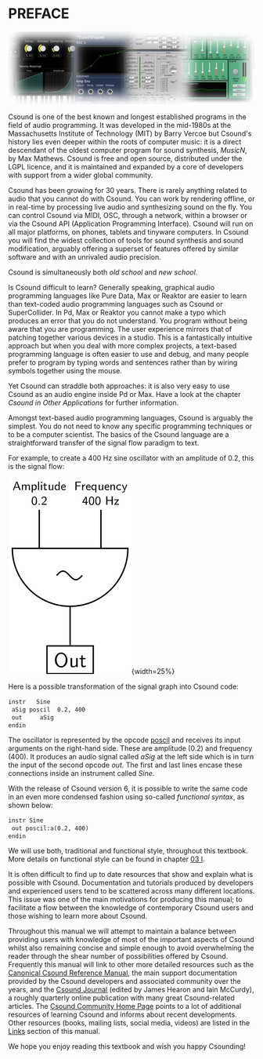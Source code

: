 # PREFACE

![](../resources/images/00-a-montage-3.png)

Csound is one of the best known and longest established programs in the
field of audio programming. It was developed in the mid-1980s at the
Massachusetts Institute of Technology (MIT) by Barry Vercoe but
Csound's history lies even deeper within the roots of computer music:
it is a direct descendant of the oldest computer program for sound
synthesis, *MusicN*, by Max Mathews. Csound is free and open source,
distributed under the LGPL licence, and it is maintained and expanded by
a core of developers with support from a wider global community.

Csound has been growing for 30 years. There is rarely anything related
to audio that you cannot do with Csound. You can work by rendering
offline, or in real-time by processing live audio and synthesizing sound
on the fly. You can control Csound via MIDI, OSC, through a network,
within a browser or via the Csound API (Application Programming
Interface). Csound will run on all major platforms, on phones, tablets
and tinyware computers. In Csound you will find the widest collection of
tools for sound synthesis and sound modification, arguably offering a
superset of features offered by similar software and with an unrivaled
audio precision.

Csound is simultaneously both *old school* and *new school*.

Is Csound difficult to learn? Generally speaking, graphical audio
programming languages like Pure Data, Max or Reaktor are easier to
learn than text-coded audio programming languages such as Csound or
SuperCollider. In Pd, Max or Reaktor you cannot make a typo which
produces an error that you do not understand. You program without being
aware that you are programming. The user experience mirrors that of
patching together various devices in a studio. This is a fantastically
intuitive approach but when you deal with more complex projects, a
text-based programming language is often easier to use and debug, and
many people prefer to program by typing words and sentences rather than
by wiring symbols together using the mouse.

Yet Csound can straddle both approaches: it is also very easy to use
Csound as an audio engine inside Pd or Max. Have a look at the chapter
*Csound in Other Applications* for further information.

Amongst text-based audio programming languages, Csound is arguably the
simplest. You do not need to know any specific programming techniques or
to be a computer scientist. The basics of the Csound language are a
straightforward transfer of the signal flow paradigm to text.

For example, to create a 400 Hz sine oscillator with an amplitude of
0.2, this is the signal flow:


![](../resources/images/00-a-signal-flow.png){width=25%}

Here is a possible transformation of the signal graph into Csound code:

    instr   Sine
     aSig poscil  0.2, 400
     out     aSig
    endin

The oscillator is represented by the opcode
[poscil](http://csound.com/docs/manual/poscil.html) and receives
its input arguments on the right-hand side. These are amplitude (0.2)
and frequency (400). It produces an audio signal called *aSig* at the
left side which is in turn the input of the second opcode *out*. The
first and last lines encase these connections inside an instrument
called *Sine*.

With the release of Csound version 6, it is possible to write the same
code in an even more condensed fashion using so-called *functional
syntax*, as shown below:

    instr Sine
     out poscil:a(0.2, 400)
    endin

We will use both, traditional and functional style, throughout this textbook. More details on functional style can be found in chapter 
[03 I](03-i-functional-syntax.md).

It is often difficult to find up to date resources that show and explain
what is possible with Csound. Documentation and tutorials produced by
developers and experienced users tend to be scattered across many
different locations. This issue was one of the main motivations for
producing this manual; to facilitate a flow between the knowledge of
contemporary Csound users and those wishing to learn more about Csound.

Throughout this manual we will attempt to maintain a balance between
providing users with knowledge of most of the important aspects of
Csound whilst also remaining concise and simple enough to avoid
overwhelming the reader through the shear number of possibilities
offered by Csound. Frequently this manual will link to other more
detailed resources such as the
[Canonical Csound Reference Manual](http://csound.com/docs/manual/index.html), the main support documentation provided by the Csound developers and associated
community over the years, and the
[Csound Journal](http://csoundjournal.com/index.html) (edited by James Hearon
and Iain McCurdy), a roughly quarterly online publication with many
great Csound-related articles. The
[Csound Community Home Page](https://csound.com/) points to a lot of additional resources of learning Csound and informs about recent developments. Other resources (books, mailing lists, social media, videos) are listed in the [Links](15-c-links.md) section of this manual.

We hope you enjoy reading this textbook and wish you happy Csounding!
